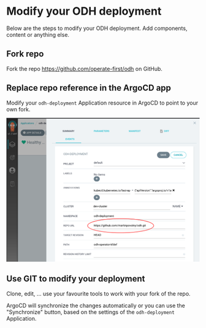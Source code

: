 # Modify your ODH deployment

Below are the steps to modify your ODH deployment. Add components, content or anything else.

## Fork repo

Fork the repo https://github.com/operate-first/odh on GitHub.

## Replace repo reference in the ArgoCD app

Modify your `odh-deployment` Application resource in ArgoCD to point to your own fork.

![Edit repo in odh-deployment Application resource](./assets/images/argocd-app-edit-repo.png)

## Use GIT to modify your deployment

Clone, edit, ... use your favourite tools to work with your fork of the repo.

ArgoCD will synchronize the changes automatically or you can use the "Synchronize" button, based on the settings of the `odh-deployment` Application.
